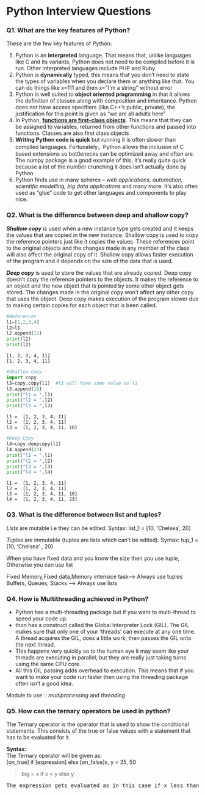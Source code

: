 
# Python Interview Questions

### Q1. What are the key features of Python?

These are the few key features of Python:
<ol>
<li> Python is an <strong>interpreted</strong> language. That means that, unlike languages like C and its variants, Python does not need to be compiled before it is run. Other interpreted languages include PHP and Ruby.</li>
<li>Python is <strong>dynamically</strong> typed, this means that you don’t need to state the types of variables when you declare them or anything like that. You can do things like x=111 and then x="I'm a string" without error</li>
<li>Python is well suited to <strong>object oriented programming</strong> in that it allows the definition of classes along with composition and inheritance. Python does not have access specifiers (like C++’s public, private), the justification for this point is given as “we are all adults here”</li>
<li>In Python, <strong><u>functions are first-class objects</u></strong>. This means that they can be assigned to variables, returned from other functions and passed into functions. Classes are also first class objects</li>
<li><strong>Writing Python code is quick</strong> but running it is often slower than compiled languages. Fortunately，Python allows the inclusion of C based extensions so bottlenecks can be optimized away and often are. The numpy package is a good example of this, it’s really quite quick because a lot of the number crunching it does isn’t actually done by Python</li>
<li>Python finds use in many spheres – <em>web applications, automation, scientific modelling, big data applications</em> and many more. It’s also often used as “glue” code to get other languages and components to play nice.</li>
</ol>

### Q2. What is the difference between deep and shallow copy?

<strong><em>Shallow copy</em></strong> is used when a new instance type gets created and it keeps the values that are copied in the new instance. Shallow copy is used to copy the reference pointers just like it copies the values. These references point to the original objects and the changes made in any member of the class will also affect the original copy of it. Shallow copy allows faster execution of the program and it depends on the size of the data that is used.

<strong><em>Deep copy</em></strong> is used to store the values that are already copied. Deep copy doesn’t copy the reference pointers to the objects. It makes the reference to an object and the new object that is pointed by some other object gets stored. The changes made in the original copy won’t affect any other copy that uses the object. Deep copy makes execution of the program slower due to making certain copies for each object that is been called.


```python
#References
l1=[1,2,3,4]
l2=l1
l2.append(11)
print(l1)
print(l2)
```

    [1, 2, 3, 4, 11]
    [1, 2, 3, 4, 11]
    


```python
#Shallow Copy
import copy
l3=copy.copy(l1)  #l3 will have same value as l1
l3.append(10)
print("l1 = ",l1)
print("l2 = ",l2)
print("l3 = ",l3)
```

    l1 =  [1, 2, 3, 4, 11]
    l2 =  [1, 2, 3, 4, 11]
    l3 =  [1, 2, 3, 4, 11, 10]
    


```python
#Deep Copy
l4=copy.deepcopy(l1)
l4.append(23)
print("l1 = ",l1)
print("l2 = ",l2)
print("l3 = ",l3)
print("l4 = ",l4)
```

    l1 =  [1, 2, 3, 4, 11]
    l2 =  [1, 2, 3, 4, 11]
    l3 =  [1, 2, 3, 4, 11, 10]
    l4 =  [1, 2, 3, 4, 11, 23]
    

### Q3. What is the difference between list and tuples?

<em>Lists</em> are mutable i.e they can be edited. 
Syntax: list_1 = [10, ‘Chelsea’, 20]

<em>Tuples</em> are immutable (tuples are lists which can’t be edited). 
Syntax: tup_1 = (10, ‘Chelsea’ , 20)

When you have fixed data and you know the size then you use tuple, Otherwise you can use list

Fixed Memory,Fixed data,Memory intensice task--> Always use tuples
Buffers, Queues, Stacks --> Always use lists

### Q4. How is Multithreading achieved in Python?

<ul>
<li>Python has a multi-threading package but if you want to multi-thread to speed your code up.</li>
<li>thon has a construct called the Global Interpreter Lock (GIL). The GIL makes sure that only one of your ‘threads’ can execute at any one time. A thread acquires the GIL, does a little work, then passes the GIL onto the next thread.</li>
<li>This happens very quickly so to the human eye it may seem like your threads are executing in parallel, but they are really just taking turns using the same CPU core.</li>
<li>All this GIL passing adds overhead to execution. This means that if you want to make your code run faster then using the threading package often isn’t a good idea.</li>
</ul>

Module to use :: <em>multiprocessing</em> and <em>threading</em>

### Q5. How can the ternary operators be used in python?

The Ternary operator is the operator that is used to show the conditional statements. This consists of the true or false values with a statement that has to be evaluated for it.

<strong>Syntax:</strong><br>
The Ternary operator will be given as:<br>
[on_true] if [expression] else [on_false]x, y = 25, 50

<blockquote>big = x if x < y else y</blockquote>
<pre>The expression gets evaluated as in this case if x less than y is true then the value is returned as big=x and if it is incorrect then big=y will be sent as a result.</pre>
